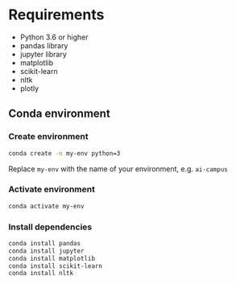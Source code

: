 # Requirements

- Python 3.6 or higher
- pandas library
- jupyter library
- matplotlib
- scikit-learn
- nltk
- plotly

## Conda environment

### Create environment

```bash
conda create -n my-env python=3
```

Replace `my-env` with the name of your environment, e.g. `ai-campus`

### Activate environment

```bash
conda activate my-env
```

### Install dependencies

```bash
conda install pandas
conda install jupyter
conda install matplotlib
conda install scikit-learn
conda install nltk
```
